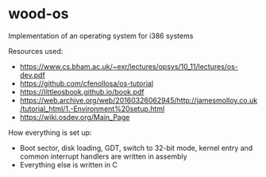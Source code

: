 # wood-os
Implementation of an operating system for i386 systems

Resources used:
 - https://www.cs.bham.ac.uk/~exr/lectures/opsys/10_11/lectures/os-dev.pdf
 - https://github.com/cfenollosa/os-tutorial
 - https://littleosbook.github.io/book.pdf
 - https://web.archive.org/web/20160326062945/http://jamesmolloy.co.uk/tutorial_html/1.-Environment%20setup.html
 - https://wiki.osdev.org/Main_Page
 
 How everything is set up:
 - Boot sector, disk loading, GDT, switch to 32-bit mode, kernel entry and common interrupt handlers are written in assembly
 - Everything else is written in C

